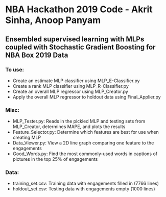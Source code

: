 # NBA Hackathon 2019 Code - Akrit Sinha, Anoop Panyam
## Ensembled supervised learning with MLPs coupled with Stochastic Gradient Boosting for NBA Box 2019 Data
### To use:
- Create an estimate MLP classifier using MLP_E-Classifier.py
- Create a rank MLP classifier using MLP_R-Classifier.py
- Create an overall MLP regressor using MLP_Creator.py
- Apply the overall MLP regressor to holdout data using Final_Applier.py
### Misc:
- MLP_Tester.py: Reads in the pickled MLP and testing sets from MLP_Creator, determines MAPE, and plots the results
- Feature_Selector.py: Determine which features are best for use when creating MLP
- Data_Viewer.py: View a 2D line graph comparing one feature to the engagements
- Good_Words.py: Find the most commonly-used words in captions of pictures in the top 25% of engagements
### Data:
- training_set.csv: Training data with engagements filled in (7766 lines)
- holdout_set.csv: Testing data with engagements empty (1000 lines)

